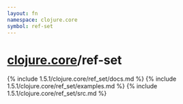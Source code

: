 ```yaml
---
layout: fn
namespace: clojure.core
symbol: ref-set
---
```


# [clojure.core](../)/ref-set

{% include 1.5.1/clojure.core/ref_set/docs.md %}
{% include 1.5.1/clojure.core/ref_set/examples.md %}
{% include 1.5.1/clojure.core/ref_set/src.md %}

